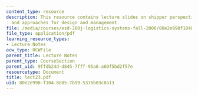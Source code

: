 ```yaml
---
content_type: resource
description: This resource contains lecture slides on shipper perspective ? strategies
  and approaches for design and management.
file: /media/courses/esd-260j-logistics-systems-fall-2006/80e2e998f1048e857b995376b03c8a13_lect23.pdf
file_type: application/pdf
learning_resource_types:
- Lecture Notes
ocw_type: OCWFile
parent_title: Lecture Notes
parent_type: CourseSection
parent_uid: 9ffdb24d-d845-7fff-95a6-a60f5bd2f57e
resourcetype: Document
title: lect23.pdf
uid: 80e2e998-f104-8e85-7b99-5376b03c8a13
---
```

